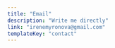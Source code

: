 ```yaml
---
title: "Email"
description: "Write me directly"
link: "irenemyronova@gmail.com"
templateKey: "contact"
---
```

